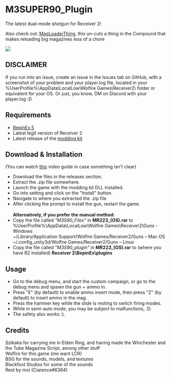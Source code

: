 # M3SUPER90_Plugin
The latest dual-mode shotgun for Receiver 2!<br>

Also check out: [MagLoaderThing](https://github.com/CiarenceW/MagLoaderThing), this un-cuts a thing in the Compound that makes reloading big magazines less of a chore

<image align="center" src="Images/perception, holding onto me.png">

## DISCLAIMER
If you run into an issue, create an issue in the Issues tab on GitHub, with a screenshot of your problem and your player.log file, located in your  %UserProfile%\AppData\LocalLow\Wolfire Games\Receiver2\ folder or equivalent for your OS.
Or just, you know, DM on Discord with your player.log :D

## Requirements
 - [BepinEx 5](https://github.com/BepInEx/BepInEx/releases/tag/v5.4.21)
 - Latest legit version of Receiver 2
 - Latest release of the [modding kit](https://github.com/Szikaka-97/Receiver2ModdingKit)
## Download & Installation
(You can watch [this](https://www.youtube.com/watch?v=xe5f_CwQQVo) video guide in case something isn't clear)  							
 - Download the files in the releases section.<br />
 - Extract the .zip file somewhere.
 - Launch the game with the modding kit DLL installed.
 - Go into setting and click on the "Install" button.
 - Navigate to where you extracted the .zip file
 - After clicking the prompt to install the gun, restart the game. <br />
 <br />**Alternatively, if you prefer the manual method:**
 - Copy the file called _"M3S90_Files"_ in **MR223_(OS).rar** to <br />
 %UserProfile%\AppData\LocalLow\Wolfire Games\Receiver2\Guns - Windows <br />
 ~/Library/Application Support/Wolfire Games/Receiver2/Guns – Mac OS<br />
 ~/.config_unity3d/Wolfire Games/Receiver2/Guns – Linux <br />
 - Copy the file called _"M3S90_plugin"_ in **MR223_(OS).rar** to (where you have R2 installed) **Receiver 2\BepinEx\plugins**
 ## Usage
 - Go to the debug menu, and start the custom campaign, or go to the debug menu and spawn the gun + ammo in.
 - Press "E" (by default) to enable ammo insert mode, then press "Z" (by default) to insert ammo in the mag.
 - Press the hammer key while the slide is resting to switch firing modes.
 - While in semi-auto mode, you may be subject to malfunctions, :D.<br>
 - The safety also works :).
## Credits
 Szikaka for carrying me in Elden Ring, and having made the Winchester and the Tube Magazine Script, among other stuff</br>
 Wolfire for this game (me want LCR)</br>
 BSG for the sounds, models, and textures</br>
 Blackfoot Studios for some of the sounds</br>
 Rest by moi (Ciarence#6364) </br>
